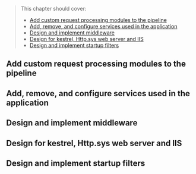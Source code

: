 > This chapter should cover:
> - [Add custom request processing modules to the pipeline]()
> - [Add, remove, and configure services used in the application]()
> - [Design and implement middleware]()
> - [Design for kestrel, Http.sys web server and IIS]()
> - [Design and implement startup filters]()

## Add custom request processing modules to the pipeline
## Add, remove, and configure services used in the application
## Design and implement middleware
## Design for kestrel, Http.sys web server and IIS
## Design and implement startup filters